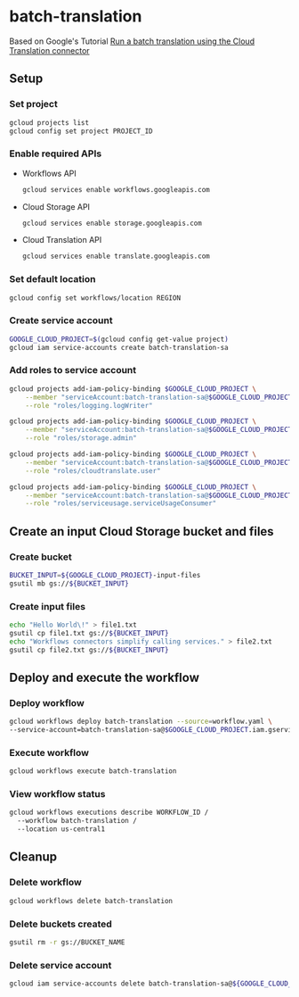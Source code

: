 # batch-translation
Based on Google's Tutorial [Run a batch translation using the Cloud Translation connector](https://cloud.google.com/workflows/docs/tutorial-translation-connector)

## Setup
### Set project
```bash
gcloud projects list
gcloud config set project PROJECT_ID
```

### Enable required APIs

- Workflows API
  ```bash
  gcloud services enable workflows.googleapis.com
  ```


- Cloud Storage API
  ```bash
  gcloud services enable storage.googleapis.com
  ```

- Cloud Translation API
  ```bash
  gcloud services enable translate.googleapis.com
  ```

### Set default location
```bash
gcloud config set workflows/location REGION
```

### Create service account
```bash
GOOGLE_CLOUD_PROJECT=$(gcloud config get-value project)
gcloud iam service-accounts create batch-translation-sa
```

### Add roles to service account
```bash
gcloud projects add-iam-policy-binding $GOOGLE_CLOUD_PROJECT \
    --member "serviceAccount:batch-translation-sa@$GOOGLE_CLOUD_PROJECT.iam.gserviceaccount.com" \
    --role "roles/logging.logWriter"

gcloud projects add-iam-policy-binding $GOOGLE_CLOUD_PROJECT \
    --member "serviceAccount:batch-translation-sa@$GOOGLE_CLOUD_PROJECT.iam.gserviceaccount.com" \
    --role "roles/storage.admin"

gcloud projects add-iam-policy-binding $GOOGLE_CLOUD_PROJECT \
    --member "serviceAccount:batch-translation-sa@$GOOGLE_CLOUD_PROJECT.iam.gserviceaccount.com" \
    --role "roles/cloudtranslate.user"

gcloud projects add-iam-policy-binding $GOOGLE_CLOUD_PROJECT \
    --member "serviceAccount:batch-translation-sa@$GOOGLE_CLOUD_PROJECT.iam.gserviceaccount.com" \
    --role "roles/serviceusage.serviceUsageConsumer"
```
## Create an input Cloud Storage bucket and files 

### Create bucket
```bash
BUCKET_INPUT=${GOOGLE_CLOUD_PROJECT}-input-files
gsutil mb gs://${BUCKET_INPUT}
```

### Create input files
```bash
echo "Hello World\!" > file1.txt
gsutil cp file1.txt gs://${BUCKET_INPUT}
echo "Workflows connectors simplify calling services." > file2.txt
gsutil cp file2.txt gs://${BUCKET_INPUT}
```

## Deploy and execute the workflow

### Deploy workflow
```bash
gcloud workflows deploy batch-translation --source=workflow.yaml \
--service-account=batch-translation-sa@$GOOGLE_CLOUD_PROJECT.iam.gserviceaccount.com
```

### Execute workflow
```bash
gcloud workflows execute batch-translation
```

### View workflow status
```bash
gcloud workflows executions describe WORKFLOW_ID /
  --workflow batch-translation /
  --location us-central1
```

## Cleanup
### Delete workflow
```bash
gcloud workflows delete batch-translation
```
### Delete buckets created
```bash
gsutil rm -r gs://BUCKET_NAME
```

### Delete service account
```bash
gcloud iam service-accounts delete batch-translation-sa@${GOOGLE_CLOUD_PROJECT}.iam.gserviceaccount.com
```

